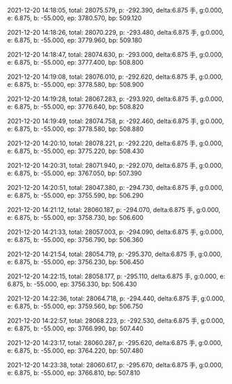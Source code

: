 2021-12-20 14:18:05, total: 28075.579, p: -292.390, delta:6.875 手, g:0.000, e: 6.875, b: -55.000, ep: 3780.570, bp: 509.120

2021-12-20 14:18:26, total: 28070.229, p: -293.480, delta:6.875 手, g:0.000, e: 6.875, b: -55.000, ep: 3779.960, bp: 509.180

2021-12-20 14:18:47, total: 28074.630, p: -293.000, delta:6.875 手, g:0.000, e: 6.875, b: -55.000, ep: 3777.400, bp: 508.800

2021-12-20 14:19:08, total: 28076.010, p: -292.620, delta:6.875 手, g:0.000, e: 6.875, b: -55.000, ep: 3778.580, bp: 508.900

2021-12-20 14:19:28, total: 28067.283, p: -293.920, delta:6.875 手, g:0.000, e: 6.875, b: -55.000, ep: 3776.640, bp: 508.820

2021-12-20 14:19:49, total: 28074.758, p: -292.460, delta:6.875 手, g:0.000, e: 6.875, b: -55.000, ep: 3778.580, bp: 508.880

2021-12-20 14:20:10, total: 28078.221, p: -292.220, delta:6.875 手, g:0.000, e: 6.875, b: -55.000, ep: 3775.220, bp: 508.430

2021-12-20 14:20:31, total: 28071.940, p: -292.070, delta:6.875 手, g:0.000, e: 6.875, b: -55.000, ep: 3767.050, bp: 507.390

2021-12-20 14:20:51, total: 28047.380, p: -294.730, delta:6.875 手, g:0.000, e: 6.875, b: -55.000, ep: 3755.590, bp: 506.290

2021-12-20 14:21:12, total: 28060.187, p: -294.070, delta:6.875 手, g:0.000, e: 6.875, b: -55.000, ep: 3758.730, bp: 506.600

2021-12-20 14:21:33, total: 28057.003, p: -294.090, delta:6.875 手, g:0.000, e: 6.875, b: -55.000, ep: 3756.790, bp: 506.360

2021-12-20 14:21:54, total: 28054.719, p: -295.370, delta:6.875 手, g:0.000, e: 6.875, b: -55.000, ep: 3756.230, bp: 506.450

2021-12-20 14:22:15, total: 28058.177, p: -295.110, delta:6.875 手, g:0.000, e: 6.875, b: -55.000, ep: 3756.330, bp: 506.430

2021-12-20 14:22:36, total: 28064.718, p: -294.440, delta:6.875 手, g:0.000, e: 6.875, b: -55.000, ep: 3759.560, bp: 506.750

2021-12-20 14:22:57, total: 28068.223, p: -292.530, delta:6.875 手, g:0.000, e: 6.875, b: -55.000, ep: 3766.990, bp: 507.440

2021-12-20 14:23:17, total: 28060.287, p: -295.620, delta:6.875 手, g:0.000, e: 6.875, b: -55.000, ep: 3764.220, bp: 507.480

2021-12-20 14:23:38, total: 28060.617, p: -295.670, delta:6.875 手, g:0.000, e: 6.875, b: -55.000, ep: 3766.810, bp: 507.810